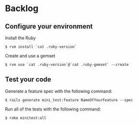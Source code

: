 # Backlog

## Configure your environment

Install the Ruby

    $ rvm install `cat .ruby-version`

Create and use a gemset

    $ rvm use `cat .ruby-version`@`cat .ruby-gemset` --create

## Test your code

Generate a feature spec with the following command:

    $ rails generate mini_test:feature NameOfYourFeature --spec

Run all of the tests with the following command:

    $ rake minitest:all
